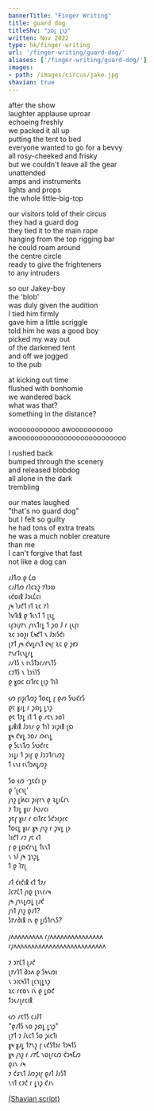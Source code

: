 ```yaml
---
bannerTitle: "Finger Writing" 
title: guard dog
titleShv: "𐑜𐑸𐑛 𐑛𐑪𐑜"
written: Nov 2022
type: hk/finger-writing
url: '/finger-writing/guard-dog/'
aliases: ['/finger-writing/guard-dog/']
images:
- path: /images/circus/jake.jpg
shavian: true
---
```


<div class="latin">

after the show  
laughter applause uproar  
echoeing freshly  
we packed it all up  
putting the tent to bed  
everyone wanted to go for a bevvy  
all rosy-cheeked and frisky  
but we couldn't leave all the gear  
unattended  
amps and instruments  
lights and props  
the whole little-big-top  

our visitors told of their circus  
they had a guard dog  
they tied it to the main rope  
hanging from the top rigging bar  
he could roam around  
the centre circle  
ready to give the frighteners  
to any intruders  

so our Jakey-boy  
the 'blob'  
was duly given the audition  
I tied him firmly  
gave him a little scriggle  
told him he was a good boy  
picked my way out  
of the darkened tent  
and off we jogged  
to the pub  

at kicking out time  
flushed with bonhomie  
we wandered back  
what was that?  
something in the distance?  

wooooooooooo awoooooooooo  
awoooooooooooooooooooooooooo  

I rushed back  
bumped through the scenery  
and released blobdog  
all alone in the dark  
trembling  

our mates laughed  
"that's no guard dog"  
but I felt so guilty  
he had tons of extra treats  
he was a much nobler creature  
than me  
I can't forgive that fast  
not like a dog can  

</div>

<div class="shavian">

𐑨𐑓𐑑𐑼 𐑞 𐑖𐑴  
𐑤𐑨𐑓𐑑𐑼 𐑩𐑐𐑤𐑷𐑟 𐑳𐑐𐑮𐑹  
𐑧𐑒𐑴𐑦𐑙 𐑓𐑮𐑧𐑖𐑤𐑦  
𐑢𐑰 𐑐𐑨𐑒𐑑 𐑦𐑑 𐑷𐑤 𐑳𐑐  
𐑐𐑫𐑑𐑦𐑙 𐑞 𐑑𐑧𐑯𐑑 𐑑 𐑚𐑧𐑛  
𐑧𐑝𐑮𐑦𐑢𐑳𐑯 𐑢𐑪𐑯𐑑𐑩𐑛 𐑑 𐑜𐑴 𐑓 𐑩 𐑚𐑧𐑝𐑦  
𐑷𐑤 𐑮𐑴𐑟𐑦 𐑗𐑰𐑒𐑑 𐑯 𐑓𐑮𐑦𐑕𐑒𐑦  
𐑚𐑳𐑑 𐑢𐑰 𐑒𐑫𐑛𐑩𐑯𐑑 𐑤𐑰𐑝 𐑷𐑤 𐑞 𐑜𐑽  
𐑳𐑯𐑩𐑑𐑧𐑯𐑛𐑩𐑛  
𐑨𐑥𐑐𐑕 𐑯 𐑦𐑯𐑕𐑑𐑮𐑩𐑥𐑩𐑯𐑑𐑕  
𐑤𐑲𐑑𐑕 𐑯 𐑐𐑮𐑪𐑐𐑕  
𐑞 𐑣𐑴𐑤 𐑤𐑦𐑑𐑩𐑤 𐑚𐑦𐑜 𐑑𐑪𐑐  
  
𐑬𐑼 𐑝𐑦𐑟𐑦𐑑𐑼𐑟 𐑑𐑴𐑤𐑛 𐑝 𐑞𐑺 𐑕𐑻𐑒𐑩𐑕  
𐑞𐑱 𐑣𐑨𐑛 𐑩 𐑜𐑸𐑛 𐑛𐑪𐑜  
𐑞𐑱 𐑑𐑲𐑛 𐑦𐑑 𐑑 𐑞 𐑥𐑱𐑯 𐑮𐑴𐑐  
𐑣𐑨𐑙𐑦𐑙 𐑓𐑮𐑪𐑥 𐑞 𐑑𐑪𐑐 𐑮𐑦𐑜𐑦𐑙 𐑚𐑸  
𐑣𐑰 𐑒𐑫𐑛 𐑮𐑴𐑥 𐑼𐑬𐑯𐑛  
𐑞 𐑕𐑧𐑯𐑑𐑼 𐑕𐑻𐑒𐑩𐑤  
𐑮𐑧𐑛𐑦 𐑑 𐑜𐑦𐑝 𐑞 𐑓𐑮𐑲𐑑𐑩𐑯𐑼𐑟  
𐑑 𐑧𐑯𐑦 𐑦𐑯𐑑𐑮𐑵𐑛𐑼𐑟  
  
𐑕𐑴 𐑬𐑼 ·𐑡𐑱𐑒𐑦 𐑚𐑶  
𐑞 ‘𐑚𐑤𐑪𐑚'  
𐑢𐑪𐑟 𐑛𐑿𐑤𐑦 𐑜𐑦𐑝𐑩𐑯 𐑞 𐑷𐑛𐑦𐑖𐑩𐑯  
𐑲 𐑑𐑲𐑛 𐑣𐑦𐑥 𐑓𐑻𐑥𐑤𐑦  
𐑜𐑱𐑝 𐑣𐑦𐑥 𐑩 𐑤𐑦𐑑𐑩𐑤 𐑕𐑒𐑮𐑦𐑜𐑩𐑤    
𐑑𐑴𐑤𐑛 𐑣𐑦𐑥 𐑣𐑰 𐑢𐑪𐑟 𐑩 𐑜𐑫𐑛 𐑚𐑶  
𐑐𐑦𐑒𐑑 𐑥𐑲 𐑢𐑱 𐑬𐑑  
𐑝 𐑞 𐑛𐑸𐑒𐑩𐑯𐑛 𐑑𐑧𐑯𐑑  
𐑯 𐑪𐑓 𐑢𐑰 𐑡𐑪𐑜𐑛  
𐑑 𐑞 𐑐𐑳𐑚  
  
𐑨𐑑 𐑒𐑦𐑒𐑦𐑙 𐑬𐑑 𐑑𐑲𐑥  
𐑓𐑤𐑳𐑖𐑑 𐑢𐑦𐑞 𐑚𐑪𐑯𐑩𐑥𐑰  
𐑢𐑰 𐑢𐑪𐑯𐑛𐑼𐑛 𐑚𐑨𐑒  
𐑢𐑪𐑑 𐑢𐑪𐑟 𐑞𐑨𐑑?  
𐑕𐑳𐑥𐑔𐑦𐑙 𐑦𐑯 𐑞 𐑛𐑦𐑕𐑑𐑩𐑯𐑕?  
  
𐑢𐑵𐑵𐑵𐑵𐑵𐑵𐑵𐑵𐑵 𐑩𐑢𐑵𐑵𐑵𐑵𐑵𐑵𐑵𐑵𐑵𐑵𐑵𐑵𐑵𐑵𐑵  
𐑩𐑢𐑵𐑵𐑵𐑵𐑵𐑵𐑵𐑵𐑵𐑵𐑵𐑵𐑵𐑵𐑵𐑵𐑵𐑵𐑵𐑵𐑵𐑵𐑵𐑵𐑵𐑵  
  
𐑲 𐑮𐑳𐑖𐑑 𐑚𐑨𐑒  
𐑚𐑳𐑥𐑐𐑑 𐑔𐑮𐑵 𐑞 𐑕𐑰𐑯𐑼𐑦  
𐑯 𐑮𐑦𐑤𐑰𐑕𐑑 𐑚𐑤𐑪𐑚𐑛𐑪𐑜  
𐑷𐑤 𐑩𐑤𐑴𐑯 𐑦𐑯 𐑞 𐑛𐑸𐑒  
𐑑𐑮𐑧𐑥𐑚𐑩𐑤𐑦𐑙  
  
𐑬𐑼 𐑥𐑱𐑑𐑕 𐑤𐑨𐑓𐑑  
"𐑞𐑨𐑑𐑕 𐑯𐑴 𐑜𐑸𐑛 𐑛𐑪𐑜"  
𐑚𐑳𐑑 𐑲 𐑓𐑧𐑤𐑑 𐑕𐑴 𐑜𐑦𐑤𐑑𐑦  
𐑣𐑰 𐑣𐑨𐑛 𐑑𐑳𐑯𐑟 𐑝 𐑧𐑒𐑕𐑑𐑮𐑩 𐑑𐑮𐑰𐑑𐑕  
𐑣𐑰 𐑢𐑪𐑟 𐑩 𐑥𐑳𐑗 𐑯𐑴𐑚𐑩𐑤𐑼 𐑒𐑮𐑰𐑗𐑼  
𐑞𐑨𐑯 𐑥𐑰  
𐑲 𐑒𐑭𐑯𐑑 𐑓𐑼𐑜𐑦𐑝 𐑞𐑨𐑑 𐑓𐑨𐑕𐑑  
𐑯𐑪𐑑 𐑤𐑲𐑒 𐑩 𐑛𐑪𐑜 𐑒𐑨𐑯  

[(Shavian script)](/shavian/intro)

</div>
